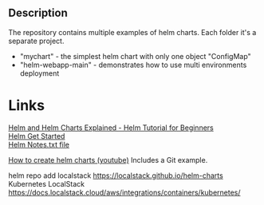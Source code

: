 
## Description
The repository contains multiple examples of helm charts. Each folder it's a separate project.  

- "mychart" - the simplest helm chart with only one object "ConfigMap"
- "helm-webapp-main" - demonstrates how to use multi environments deployment


# Links

[Helm and Helm Charts Explained - Helm Tutorial for Beginners](https://www.youtube.com/watch?v=w51lDVuRWuk)  
[Helm Get Started](https://helm.sh/docs/chart_template_guide/getting_started/)  
[Helm Notes.txt file](https://helm.sh/docs/chart_template_guide/notes_files/)

[How to create helm charts (youtube)](https://www.youtube.com/watch?v=jUYNS90nq8U&t=47s) Includes a Git example.  

helm repo add localstack https://localstack.github.io/helm-charts  
Kubernetes LocalStack https://docs.localstack.cloud/aws/integrations/containers/kubernetes/  